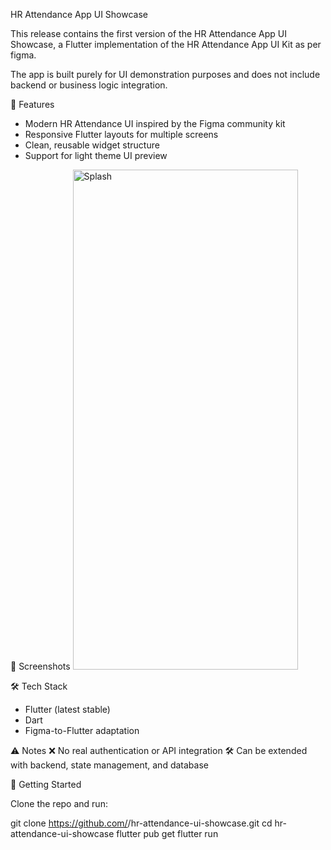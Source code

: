 HR Attendance App UI Showcase

This release contains the first version of the HR Attendance App UI Showcase, a Flutter implementation of the HR Attendance App UI Kit as per figma.

The app is built purely for UI demonstration purposes and does not include backend or business logic integration.

🎨 Features
- Modern HR Attendance UI inspired by the Figma community kit
- Responsive Flutter layouts for multiple screens
- Clean, reusable widget structure
- Support for light theme UI preview

📸 Screenshots
<img width="360" height="800" alt="Splash" src="https://github.com/user-attachments/assets/a987935a-7380-40cc-b196-aa199a04fb30" />

🛠️ Tech Stack
- Flutter (latest stable)
- Dart
- Figma-to-Flutter adaptation


⚠️ Notes
❌ No real authentication or API integration
🛠️ Can be extended with backend, state management, and database

📂 Getting Started

Clone the repo and run:

git clone https://github.com/<your-username>/hr-attendance-ui-showcase.git
cd hr-attendance-ui-showcase
flutter pub get
flutter run

